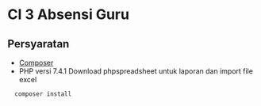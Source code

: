 # CI 3 Absensi Guru
## Persyaratan

* [Composer](https://getcomposer.org/)
* PHP versi 7.4.1
Download phpspreadsheet untuk laporan dan import file excel

```bash
  composer install
```
    
